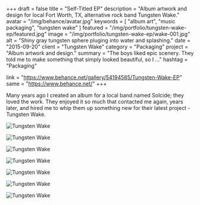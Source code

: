 +++
draft = false
title = "Self-Titled EP"
description = "Album artwork and design for local Fort Worth, TX, alternative rock band Tungsten Wake."
avatar = "/img/behance/avatar.jpg"
keywords = [ "album art", "music packaging", "tungsten wake" ]
featured = "/img/portfolio/tungsten-wake-ep/featured.jpg"
image = "/img/portfolio/tungsten-wake-ep/wake-001.jpg"
alt = "Shiny gray tungsten sphere pluging into water and splashing."
date = "2015-09-20"
client = "Tungsten Wake"
category = "Packaging"
project = "Album artwork and design."
summary = "The boys liked epic scenery. They told me to make something that simply looked beautiful, so I ..."
hashtag = "Packaging"

link = "https://www.behance.net/gallery/54194585/Tungsten-Wake-EP"
same = "https://www.behance.net/"
+++

Many years ago I created an album for a local band named Solcide; they loved the work. They enjoyed it so much that contacted me again, years later, and hired me to whip them up something new for their latest project - Tungsten Wake.

![Tungsten Wake](/img/portfolio/tungsten-wake-ep/wake-type.png)

![Tungsten Wake](/img/portfolio/tungsten-wake-ep/wake-002.jpg)

![Tungsten Wake](/img/portfolio/tungsten-wake-ep/wake-003.jpg)

![Tungsten Wake](/img/portfolio/tungsten-wake-ep/wake-004.jpg)

![Tungsten Wake](/img/portfolio/tungsten-wake-ep/wake-005.jpg)

![Tungsten Wake](/img/portfolio/tungsten-wake-ep/wake-006.jpg)

![Tungsten Wake](/img/portfolio/tungsten-wake-ep/wake-007.jpg)
